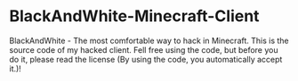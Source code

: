 # BlackAndWhite-Minecraft-Client
BlackAndWhite - The most comfortable way to hack in Minecraft.  This is the source code of my hacked client. Fell free using the code, but before you do it, please read the license (By using the code, you automatically accept it.)!
